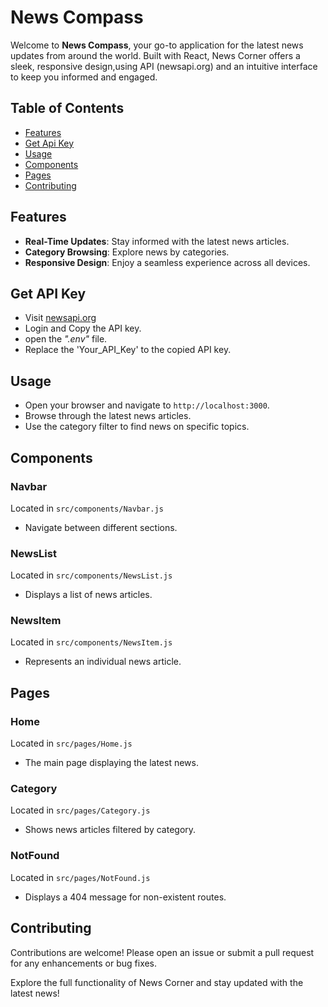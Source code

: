 # News Compass

Welcome to **News Compass**, your go-to application for the latest news updates from around the world. Built with React, News Corner offers a sleek, responsive design,using API (newsapi.org) and an intuitive interface to keep you informed and engaged.

## Table of Contents
- [Features](#features)
- [Get Api Key](#Get-API-Key)
- [Usage](#usage)
- [Components](#components)
- [Pages](#pages)
- [Contributing](#contributing)


## Features
- **Real-Time Updates**: Stay informed with the latest news articles.
- **Category Browsing**: Explore news by categories.
- **Responsive Design**: Enjoy a seamless experience across all devices.



## Get API Key
- Visit [newsapi.org](https://newsapi.org/)
- Login and Copy the API key.
- open the *".env"* file.
- Replace the 'Your_API_Key' to the copied API key.

## Usage
- Open your browser and navigate to `http://localhost:3000`.
- Browse through the latest news articles.
- Use the category filter to find news on specific topics.

## Components

### Navbar
Located in `src/components/Navbar.js`
- Navigate between different sections.

### NewsList
Located in `src/components/NewsList.js`
- Displays a list of news articles.

### NewsItem
Located in `src/components/NewsItem.js`
- Represents an individual news article.

## Pages

### Home
Located in `src/pages/Home.js`
- The main page displaying the latest news.

### Category
Located in `src/pages/Category.js`
- Shows news articles filtered by category.

### NotFound
Located in `src/pages/NotFound.js`
- Displays a 404 message for non-existent routes.

## Contributing
Contributions are welcome! Please open an issue or submit a pull request for any enhancements or bug fixes.



Explore the full functionality of News Corner and stay updated with the latest news!
